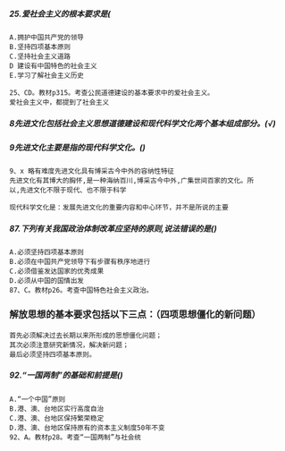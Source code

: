 ##### 25.爱社会主义的根本要求是(
    A.拥护中国共产党的领导
    B.坚持四项基本原则
    C.坚持社会主义道路
    D 建设有中国特色的社会主义
    E.学习了解社会主义历史
    
    25、CD。教材p315。考查公民道德建设的基本要求中的爱社会主义。
    爱社会主义中，都提到了社会主义

##### 8先进文化包括社会主义思想道德建设和现代科学文化两个基本组成部分。(√)

##### 9先进文化主要是指的现代科学文化。()    
    9、x 略有难度先进文化具有博采古今中外的容纳性特征
    先进文化有其博大的胸怀,是一种海纳百川,博采古今中外,广集世间百家的文化。所
    以,先进文化不限于现代、也不限于科学
    
    现代科学文化是：发展先进文化的重要内容和中心环节，并不是所说的主要

##### 87.下列有关我国政治体制改革应坚持的原则,说法错误的是()
    A.必须坚持四项基本原则
    B.必须在中国共产党领导下有步骤有秩序地进行
    C.必须借鉴发达国家的优秀成果
    D.必须从中国的国情出发
    87、C。教材p26。考查中国特色社会主义政治。    

### 解放思想的基本要求包括以下三点：（四项思想僵化的新问题）
    首先必须解决过去长期以来所形成的思想僵化问题；
    其次必须注意研究新情况，解决新问题；
    最后必须坚持四项基本原则。    

##### 92.“一国两制”的基础和前提是()
    A.“一个中国”原则
    B.港、澳、台地区实行高度自治
    C.港、澳、台地区保持繁荣稳定
    D.港、澳、台地区保持原有的资本主义制度50年不变    
    92、A。教材p28。考查“一国两制”与社会统